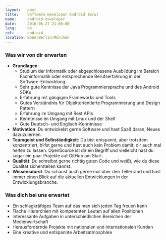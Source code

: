 ```yaml
---
layout:   post
title:    Software Developer Android (m/w)
name:     android-developer
date:     2016-05-27 21:00:00
lang:     de
ref:      android
location: Bonn/Berlin/München
---
```


### Was wir von dir erwarten

- **Grundlagen**:
    + Studium der Informatik oder abgeschlossene Ausbildung im Bereich Fachinformatik oder entsprechende Berufserfahrung in der Software-Entwicklung
    + Sehr gute Kentnisse der Java Programmiersprache und des Android SDKs
    + Erfahrung mit gängigen Frameworks und Tools
    + Gutes Verständnis für Objektorientierte Programmierung und Design Pattern
    + Erfahrung im Umgang mit Rest APIs
    + Kenntnisse im Umgang mit Linux und der Shell
    + Gute Deutsch- und Englisch-Kenntnisse
- **Motivation**: Du entwickelst gerne Software und hast Spaß daran, Neues dazuzulernen.
- **Teamgeist und Selbständigkeit**: Du bist entspannt, aber trotzdem konzentriert, hilfst gerne und hast auch kein Problem damit, dir auch mal helfen zu lassen. OpenSource ist dir ein Begriff und vielleicht hast du sogar ein paar Projekte auf GitHub am Start.
- **Qualität**: Du schreibst gerne richtig guten Code und weißt, wie du diese Qualität sicherstellen kannst.
- **Wissensdurst**: Du schaust auch gerne mal über den Tellerrand und hast immer einen Blick auf die aktuellen Entwicklungen in der Entwicklungsbranche.

### Was dich bei uns erwartet

- Ein schlagkräftiges Team auf das man sich jeden Tag freuen kann
- Flache Hierarchien mit kompetenten Leuten auf allen Positionen
- Interessante Aufgaben in unterschiedlichen Bereichen der Medienwirtschaft
- Herausfordernde Projekte mit nationalen und internationalen Kunden
- Eine kreative und entspannte Arbeitsatmosphäre
